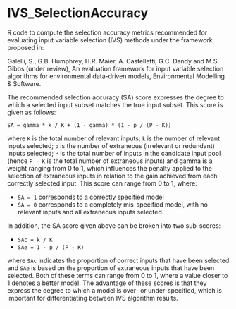 IVS_SelectionAccuracy
=====================

R code to compute the selection accuracy metrics recommended for evaluating input variable selection (IVS) methods under the framework proposed in:

Galelli, S., G.B. Humphrey, H.R. Maier, A. Castelletti, G.C. Dandy and M.S. Gibbs (under review), An evaluation framework for input variable selection algorithms for environmental data-driven models, Environmental Modelling & Software.

The recommended selection accuracy (SA) score expresses the degree to which a selected input subset matches the true input subset. This score is given as follows:

`SA = gamma * k / K + (1 - gamma) * (1 - p / (P - K))`

where `K` is the total number of relevant inputs; `k` is the number of relevant inputs selected; `p` is the number of extraneous (irrelevant or redundant) inputs selected; `P` is the total number of inputs in the candidate input pool (hence `P - K` is the total number of extraneous inputs) and gamma is a weight ranging from 0 to 1, which influences the penalty applied to the selection of extraneous inputs in relation to the gain achieved from each correctly selected input. This score can range from 0 to 1, where: 

* `SA = 1` corresponds to a correctly specified model
* `SA = 0` corresponds to a completely mis-specified model, with no relevant inputs and all extraneous inputs selected.

In addition, the SA score given above can be broken into two sub-scores:

* `SAc = k / K`
* `SAe = 1 - p / (P - K)`

where `SAc` indicates the proportion of correct inputs that have been selected and `SAe` is based on the proportion of extraneous inputs that have been selected. Both of these terms can range from 0 to 1, where a value closer to 1 denotes a better model. The advantage of these scores is that they express the degree to which a model is over- or under-specified, which is important for differentiating between IVS algorithm results.
